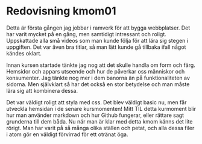 ---
---
Redovisning kmom01
=========================

Detta är första gången jag jobbar i ramverk för att bygga webbplatser. Det har varit mycket på en gång, men samtidigt intressant och roligt. Uppskattade alla små videos som man kunde följa för att lära sig stegen i uppgiften. Det var även bra titlar, så man lätt kunde gå tillbaka ifall något kändes oklart.

Innan kursen startade tänkte jag nog att det skulle handla om form och färg. Hemsidor och appars utseende och hur de påverkar oss människor och konsumenter. Jag tänkte nog mer i dem banorna än på funktionaliteten av sidorna. Men självklart så har det också en stor betydelse och man måste lära sig att kombinera dessa.

Det var väldigt roligt att styla med css. Det blev väldigt basic nu, men får utveckla hemsidan i de senare kursmomenten! Mitt TIL detta kurmoment blir hur man använder markdown och hur Github fungerar, eller rättare sagt grunderna till dem båda. Nu när man är klar med detta kmom känns det lite rörigt. Man har varit på så många olika ställen och petat, och alla dessa filer i atom gör en väldigt förvirrad för ett otränat öga.
